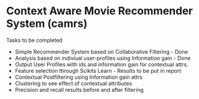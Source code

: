 Context Aware Movie Recommender System (camrs)
==============================================

Tasks to be completed
* Simple Recommender System based on Collaborative Filtering - Done
* Analysis based on indiviual user-profiles using Information gain - Done
* Output User Profiles with ids and information gain for contextual attrs. 
* Feature selection through Scikits Learn - Results to be put in report
* Contextual Postfiltering using Information gain attrs
* Clustering to see effect of contextual attributes
* Precision and recall results before and after filtering

